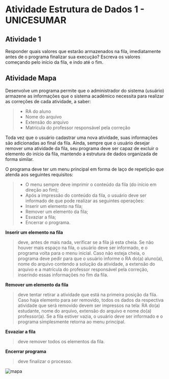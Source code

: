 # Atividade Estrutura de Dados 1 - UNICESUMAR

## Atividade 1
Responder quais valores que estarão armazenados na fila, imediatamente antes de o programa finalizar sua execução? Escreva os valores começando pelo início da fila, e indo até o fim.<br />

## Atividade Mapa
Desenvolve um programa permite que o administrador do sistema (usuário) armazene as informações que o sistema acadêmico necessita para realizar as correções de cada atividade, a saber:
>- RA do aluno
>- Nome do arquivo
>- Extensão do arquivo
>- Matrícula do professor responsável pela correção

Toda vez que o usuário cadastrar uma nova atividade, suas informações são adicionadas ao final da fila. Ainda, sempre que o usuário desejar remover uma atividade da fila, seu programa deve ser capaz de excluir o elemento do início da fila, mantendo a estrutura de dados organizada de forma similar.<br />

O programa deve ter um menu principal em forma de laço de repetição que atenda aos seguintes requisitos:
>- O menu sempre deve imprimir o conteúdo da fila (do início em direção ao fim);
>- Após a impressão do conteúdo da fila, o usuário deve ser informado de que pode realizar as seguintes operações:
>- Inserir um elemento na fila;
>- Remover um elemento da fila;
>- Esvaziar a fila;
>- Encerrar o programa.

**Inserir um elemento na fila**
>deve, antes de mais nada, verificar se a fila já esta cheia. Se não houver mais espaço na fila, o usuário deve ser informado, e o programa volta para o menu inicial. Caso não esteja cheia, o programa deve pedir para que o usuário informe o RA do(a) aluno(a), nome do arquivo contendo a solução da atividade, a extensão do arquivo e a matrícula do professor responsável pela correção, inserindo essas informações no fim da fila.<br />

**Remover um elemento da fila** 
>deve tentar retirar a atividade que está na primeira posição da fila. Caso haja elemento para ser removido, todos os dados da respectiva atividade que será removido devem ser impressos na tela: RA do(a) estudante, nome do arquivo, extensão do arquivo e nome do(a) professor(a). Se a fila estiver vazia, o usuário deve ser informado e o programa simplesmente retorna ao menu principal.<br />

**Esvaziar a fila** 
>deve remover todos os elementos da fila.<br />

**Encerrar programa** 
>deve finalizar o processo.<br />

![mapa](https://user-images.githubusercontent.com/88719652/129478274-384186f2-cbb3-41e1-b978-c5c53e5bb32a.png)
